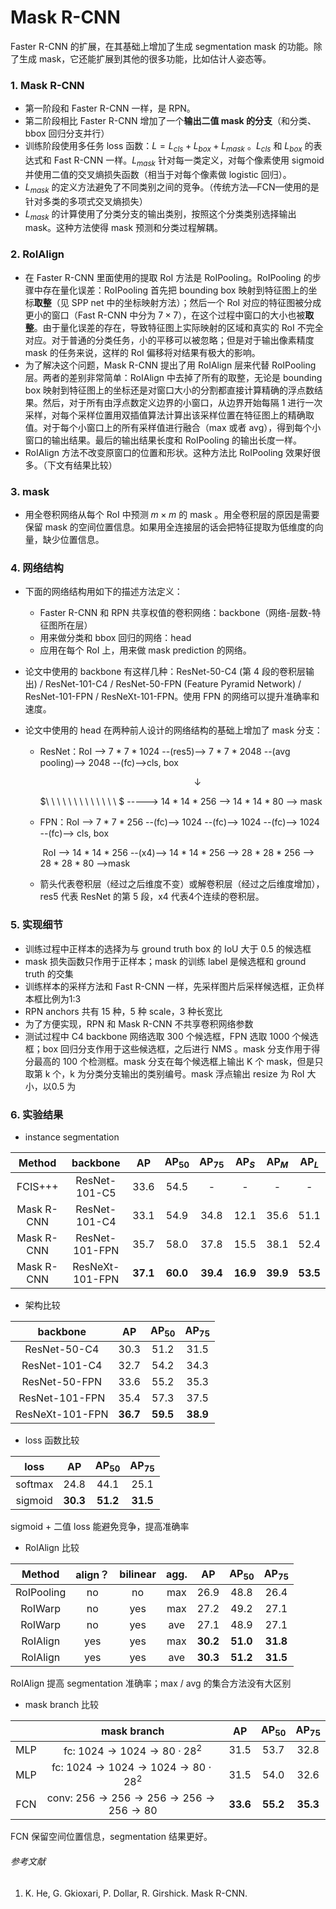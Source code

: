 # Mask R-CNN

Faster R-CNN 的扩展，在其基础上增加了生成 segmentation mask 的功能。除了生成 mask，它还能扩展到其他的很多功能，比如估计人姿态等。

### 1. Mask R-CNN

- 第一阶段和 Faster R-CNN 一样，是 RPN。
- 第二阶段相比 Faster R-CNN 增加了一个**输出二值 mask 的分支**（和分类、bbox 回归分支并行）
- 训练阶段使用多任务 loss 函数：$L = L_{cls} + L_{box} + L_{mask}$ 。$L_{cls}$ 和 $L_{box}$ 的表达式和 Fast R-CNN 一样。$L_{mask}$ 针对每一类定义，对每个像素使用 sigmoid 并使用二值的交叉熵损失函数（相当于对每个像素做 logistic 回归）。
- $L_{mask}$ 的定义方法避免了不同类别之间的竞争。（传统方法—FCN—使用的是针对多类的多项式交叉熵损失）
- $L_{mask}$ 的计算使用了分类分支的输出类别，按照这个分类类别选择输出 mask。这种方法使得 mask 预测和分类过程解耦。

### 2. RoIAlign

- 在 Faster R-CNN 里面使用的提取 RoI 方法是 RoIPooling。RoIPooling 的步骤中存在量化误差：RoIPooling 首先把 bounding box 映射到特征图上的坐标**取整**（见 SPP net 中的坐标映射方法）；然后一个 RoI 对应的特征图被分成更小的窗口（Fast R-CNN 中分为 $7\times 7$），在这个过程中窗口的大小也被**取整**。由于量化误差的存在，导致特征图上实际映射的区域和真实的 RoI 不完全对应。对于普通的分类任务，小的平移可以被忽略；但是对于输出像素精度 mask 的任务来说，这样的 RoI 偏移将对结果有极大的影响。
- 为了解决这个问题，Mask R-CNN 提出了用 RoIAlign 层来代替 RoIPooling 层。两者的差别非常简单：RoIAlign 中去掉了所有的取整，无论是 bounding box 映射到特征图上的坐标还是对窗口大小的分割都直接计算精确的浮点数结果。然后，对于所有由浮点数定义边界的小窗口，从边界开始每隔 1 进行一次采样，对每个采样位置用双插值算法计算出该采样位置在特征图上的精确取值。对于每个小窗口上的所有采样值进行融合（max 或者 avg），得到每个小窗口的输出结果。最后的输出结果长度和 RoIPooling 的输出长度一样。
- RoIAlign 方法不改变原窗口的位置和形状。这种方法比 RoIPooling 效果好很多。（下文有结果比较）

### 3. mask 

- 用全卷积网络从每个 RoI 中预测 $m\times m$ 的 mask 。用全卷积层的原因是需要保留 mask 的空间位置信息。如果用全连接层的话会把特征提取为低维度的向量，缺少位置信息。

### 4. 网络结构

- 下面的网络结构用如下的描述方法定义：
  - Faster R-CNN 和 RPN 共享权值的卷积网络：backbone（网络-层数-特征图所在层）
  - 用来做分类和 bbox 回归的网络：head
  - 应用在每个 RoI 上，用来做 mask prediction 的网络。

- 论文中使用的 backbone 有这样几种：ResNet-50-C4 (第 4 段的卷积层输出) / ResNet-101-C4 / ResNet-50-FPN (Feature Pyramid Network) / ResNet-101-FPN / ResNeXt-101-FPN。使用 FPN 的网络可以提升准确率和速度。

- 论文中使用的 head 在两种前人设计的网络结构的基础上增加了 mask 分支：

  - ResNet：RoI --> 7 \* 7 \* 1024 --(res5)--> 7 \* 7 \* 2048 --(avg pooling)--> 2048 --(fc)-->cls, box

    $$\ \ \ \ \ \ \ \ \ \ \ \ \downarrow$$

    $\ \ \ \ \ \ \ \ \ \ \ \ \ $ -----> 14 \* 14 \* 256 --> 14 * 14 * 80 --> mask

  - FPN：RoI --> 7 * 7 * 256 --(fc)--> 1024 --(fc)--> 1024 --(fc)--> 1024 --(fc)--> cls, box

    ​	   RoI --> 14 * 14 * 256 --(x4)--> 14 * 14 * 256 --> 28 * 28 * 256 --> 28 * 28 * 80 -->mask

  - 箭头代表卷积层（经过之后维度不变）或解卷积层（经过之后维度增加），res5 代表 ResNet 的第 5 段，x4 代表4个连续的卷积层。

### 5. 实现细节

- 训练过程中正样本的选择为与 ground truth box 的 IoU 大于 0.5 的候选框
- mask 损失函数只作用于正样本；mask 的训练 label 是候选框和 ground truth 的交集
- 训练样本的采样方法和 Fast R-CNN 一样，先采样图片后采样候选框，正负样本框比例为1:3
- RPN anchors 共有 15 种，5 种 scale，3 种长宽比
- 为了方便实现，RPN 和 Mask R-CNN 不共享卷积网络参数
- 测试过程中 C4 backbone 网络选取 300 个候选框，FPN 选取 1000 个候选框；box 回归分支作用于这些候选框，之后进行 NMS 。mask 分支作用于得分最高的 100 个检测框。mask 分支在每个候选框上输出 K 个 mask，但是只取第 k 个，k 为分类分支输出的类别编号。mask 浮点输出 resize 为 RoI 大小，以0.5 为

### 6. 实验结果

- instance segmentation

|   Method   |    backbone     |    AP    | AP$_{50}$ | AP$_{75}$ | AP$_{S}$ | AP$_{M}$ | AP$_{L}$ |
| :--------: | :-------------: | :------: | :-------: | :-------: | :------: | :------: | :------: |
|  FCIS+++   |  ResNet-101-C5  |   33.6   |   54.5    |     -     |    -     |    -     |    -     |
| Mask R-CNN |  ResNet-101-C4  |   33.1   |   54.9    |   34.8    |   12.1   |   35.6   |   51.1   |
| Mask R-CNN | ResNet-101-FPN  |   35.7   |   58.0    |   37.8    |   15.5   |   38.1   |   52.4   |
| Mask R-CNN | ResNeXt-101-FPN | **37.1** | **60.0**  | **39.4**  | **16.9** | **39.9** | **53.5** |

- 架构比较

|    backbone     |    AP    | AP$_{50}$ | AP$_{75}$ |
| :-------------: | :------: | :-------: | :-------: |
|  ResNet-50-C4   |   30.3   |   51.2    |   31.5    |
|  ResNet-101-C4  |   32.7   |   54.2    |   34.3    |
|  ResNet-50-FPN  |   33.6   |   55.2    |   35.3    |
| ResNet-101-FPN  |   35.4   |   57.3    |   37.5    |
| ResNeXt-101-FPN | **36.7** | **59.5**  | **38.9**  |

- loss 函数比较

|  loss   |    AP    | AP$_{50}$ | AP$_{75}$ |
| :-----: | :------: | :-------: | :-------: |
| softmax |   24.8   |   44.1    |   25.1    |
| sigmoid | **30.3** | **51.2**  | **31.5**  |

sigmoid + 二值 loss 能避免竞争，提高准确率

- RoIAlign 比较

|   Method   | align？ | bilinear | agg. |    AP    | AP$_{50}$ | AP$_{75}$ |
| :--------: | :----: | :------: | :--: | :------: | :-------: | :-------: |
| RoIPooling |   no   |    no    | max  |   26.9   |   48.8    |   26.4    |
|  RoIWarp   |   no   |   yes    | max  |   27.2   |   49.2    |   27.1    |
|  RoIWarp   |   no   |   yes    | ave  |   27.1   |   48.9    |   27.1    |
|  RoIAlign  |  yes   |   yes    | max  | **30.2** | **51.0**  | **31.8**  |
|  RoIAlign  |  yes   |   yes    | ave  | **30.3** | **51.2**  | **31.5**  |

RoIAlign 提高 segmentation 准确率；max / avg 的集合方法没有大区别

- mask branch 比较

|      |               mask branch                |    AP    | AP$_{50}$ | AP$_{75}$ |
| :--: | :--------------------------------------: | :------: | :-------: | :-------: |
| MLP  |  fc: $1024 \to 1024 \to 80 \cdot 28^2$   |   31.5   |   53.7    |   32.8    |
| MLP  | fc: $1024 \to 1024 \to 1024 \to 80\cdot 28^2$ |   31.5   |   54.0    |   32.6    |
| FCN  | conv: $256\to 256\to 256\to 256\to 256\to 80$ | **33.6** | **55.2**  | **35.3**  |

FCN 保留空间位置信息，segmentation 结果更好。

###### 参考文献 

1. K. He, G. Gkioxari, P. Dollar, R. Girshick. Mask R-CNN. 
